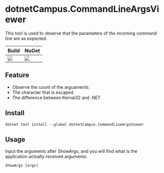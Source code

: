 # dotnetCampus.CommandLineArgsViewer

This tool is used to observe that the parameters of the incoming command line are as expected.

| Build | NuGet |
|--|--|
|![](https://github.com/dotnet-campus/dotnetCampus.CommandLineArgsViewer/workflows/.NET%20Core/badge.svg)|[![](https://img.shields.io/nuget/v/dotnetCampus.CommandLineArgsViewer.svg)](https://www.nuget.org/packages/dotnetCampus.CommandLineArgsViewer)|

## Feature

- Observe the count of the arguaments.
- The character that is escaped.
- The difference between Kernal32 and .NET

## Install

```
dotnet tool install --global dotnetCampus.CommandLineArgsViewer
```

## Usage

Input the arguments after ShowArgs, and you will find what is the application actually received arguments.

```
ShowArgs [args]
```


